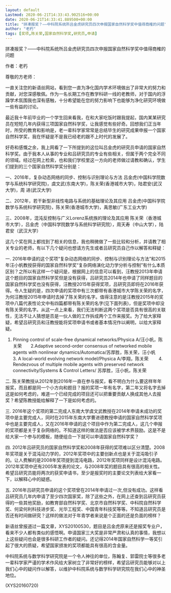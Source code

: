 ```yaml
---
layout: default
Lastmod: 2020-06-21T14:33:43.902516+00:00
date: 2020-06-21T14:33:41.889500+00:00
title: "拼凑报奖？——中科院系统所吕金虎研究员四次申报国家自然科学奖中值得商榷的问题"
author: "老朽"
tags: [奖项,陈关荣,国家自然科学奖,研究员,申请]
---
```


拼凑报奖？——中科院系统所吕金虎研究员四次申报国家自然科学奖中值得商榷的问题

作者：老朽

尊敬的方老师：

一直关注您的新语丝网站，看到您一直为净化国内学术环境做出了非常大的努力和贡献，对您深感敬佩。作为一名长期工作在教学科研一线的老教师，对于国内的浮躁学术氛围我也深有感触，十分希望能在您的努力影响下也能够为净化研究环境做一些有益的讨论。

最近我十年前毕业的一个学生回来看我，在和大家吃饭时跟我提起，国内某某研究员在短短几年内获得三项国家自然科学奖，让我感觉有些好奇。回想我们正当年时，所受的教育和影响是，老一辈科学家常常是总结毕生的研究成果申报一个国家自然科学奖，我在怀疑是不是我已经老的跟不上时代的发展了。

好奇和感慨之余，我上网看了一下所提到的这位叫吕金虎的研究员申请的国家自然科学奖。由于我本人从事的专业和吕研究员的专业有些相关，但属于两个完全不同的领域。经过在网上检索，也和我们学校里这一方向的老师做过请教和确认，学生们提到的三个国家自然科学奖分别是：

一、2016年，复杂动态网络的同步、控制与识别理论与方法    吕金虎(中国科学院数学与系统科学研究院)，虞文武(东南大学)，陈关荣(香港城市大学)，陆君安(武汉大学)，周 进(武汉大学)

二、2012年，若干新型非线性电路与系统的基础理论及其应用  吕金虎(中国科学院数学与系统科学研究院)，陈关荣(香港城市大学)，禹思敏(广东工业大学)

三、2008年，混沌反控制与广义Lorenz系统族的理论及其应用  陈关荣（香港城市大学），吕金虎（中国科学院数学与系统科学研究院），周天寿（中山大学），陆君安（武汉大学）

这几个奖在网上都找到了相关的信息，我也稍微做了一些比较和分析，并请教了相关专业的老师，有以下几个疑问也想请方先生或者吕研究员自己作以解答和释疑：

一. 2016年申请的这个奖项“复杂动态网络的同步、控制与识别理论与方法”和2015年汪小帆教授获得的国家自然科学奖“复杂网络演化动力学分析与控制”有什么本质区别？之所以有这样一个疑问是，根据网上的信息可以看到，汪教授2013年申请这个题目的国家自然科学奖但是没有获得，吕研究员2014年也申请了同样题目的国家自然科学奖也没有获得，汪教授2015年获得奖项，吕研究员即将在2016年获得。令人生疑的是，四次申请的奖项中有三次都带有香港城市大学陈关荣的名字，为何汪教授2015年申请时去掉了陈关荣的名字。值得注意的是汪教授2015年的奖项中八篇代表性论文中有四篇都带有陈关荣的名字(见下面列表)，但是奖项中却没有陈关荣的名字。从这一点上来看，我们无法判断这两个奖项是否具有很高的关联性，无法不让人猜想是否是一伙人做的工作拆成两个工作来报奖。为了给大家释疑，希望吕研究员和汪教授能将奖项申请书或者基本情况作以阐明，以给大家释疑。

1. Pinning control of scale-free dynamical networks/Physica A/汪小帆，陈关荣　　2.Adaptive second-order consensus of networked mobile agents with nonlinear dynamics/Automatica/苏厚胜，陈关荣，汪小帆　　3. A local-world evolving network model/Physica A/李翔，陈关荣 　　4. Rendezvous of multiple mobile agents with preserved network connectivity/Systems & Control Letters/ 苏厚胜，汪小帆，陈关荣

二. 陈关荣教授从2012年到2016年一直在参与报奖，看不明白为什么要这样年年报奖，而且都是同一个小方向和题目？报的奖项一年有名字，第二年又将名字去掉这是如何考虑的，难道一个已经完成的项目还可以把重要贡献人换成其他人去报奖？希望陈教授能给解释了一下是如何考虑的。

三. 2016年这个奖项的第二完成人东南大学虞文武教授在2014年申请未成功的奖项中是主要完成人，同时在2015年东南大学曹进德教授申请的国家自然科学奖项中也是主要完成人，又在2016年申请的这个项目中作为第二完成人，这几个申报的奖项都是关于复杂网络的。不知道这样的做法是否应该被学术界鼓励。这是不是给大家一个参与的模板，随便组合一下就可以申请国家自然科学奖？

四. 2012年吕研究员的国家自然科学奖和2008年获得的奖项难以区分清楚。2008年奖项是关于混沌动力学的，2012年奖项中的主要创新点也是关于混沌吸引子的。让人费解的是2008年奖项提到混沌电路，2012年奖项同样是设计混沌电路。2012年奖项中还有2005年发表的论文，与2008年奖的题目具有很高的相关性。希望吕研究员能将两次的获奖申请书，至少是报奖时的主要论文列表给大家看一下，以解释心中的疑惑。

五. 2016年吕研究员申请的这个奖项曾在2014年申请过一次,但没有成功。这样看吕研究员几年内申请了至少四次国家奖，除了这些之外，在网上还查到吕研究员获得的一些其他奖励，如教育部自然科学奖、北京市自然科学奖、中科院自然科学奖、何梁何利科技进步奖、光华工程奖、中国青年科技奖等等。不知道吕研究员是否还有时间做研究？这样的做法对于年青学者来说是个正面的还是负面的榜样？

新语丝曾报道过一篇文章，XYS20100530，题目是吕金虎原来还是报奖专业户，看来不少人都有类似的感悟啊。申请国家三大奖是非常严肃和认真的事情，我想以上这些疑问也会是很多科研工作者的疑问。还记得2014年国家自然科学一等奖引起了很大的质疑，希望国家颁发的奖项都能具有很高的含金量。

中科院系统与数学科学研究院是一个令人神往的单位，陈翰复、郭雷院士等很多老一辈科学家严谨的学术作风给大家树立了非常好的榜样，希望吕研究员能够对以上我们心中的疑问作以解答，以维护中科院系统与数学科学研究院在我们心中的神圣地位。

(XYS20160720)

